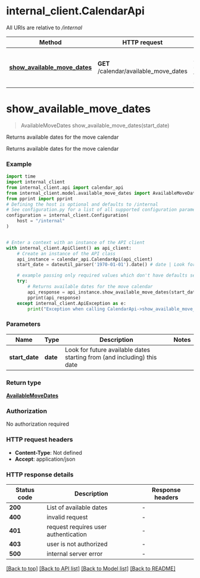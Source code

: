 # internal_client.CalendarApi

All URIs are relative to */internal*

Method | HTTP request | Description
------------- | ------------- | -------------
[**show_available_move_dates**](CalendarApi.md#show_available_move_dates) | **GET** /calendar/available_move_dates | Returns available dates for the move calendar


# **show_available_move_dates**
> AvailableMoveDates show_available_move_dates(start_date)

Returns available dates for the move calendar

Returns available dates for the move calendar

### Example


```python
import time
import internal_client
from internal_client.api import calendar_api
from internal_client.model.available_move_dates import AvailableMoveDates
from pprint import pprint
# Defining the host is optional and defaults to /internal
# See configuration.py for a list of all supported configuration parameters.
configuration = internal_client.Configuration(
    host = "/internal"
)


# Enter a context with an instance of the API client
with internal_client.ApiClient() as api_client:
    # Create an instance of the API class
    api_instance = calendar_api.CalendarApi(api_client)
    start_date = dateutil_parser('1970-01-01').date() # date | Look for future available dates starting from (and including) this date

    # example passing only required values which don't have defaults set
    try:
        # Returns available dates for the move calendar
        api_response = api_instance.show_available_move_dates(start_date)
        pprint(api_response)
    except internal_client.ApiException as e:
        print("Exception when calling CalendarApi->show_available_move_dates: %s\n" % e)
```


### Parameters

Name | Type | Description  | Notes
------------- | ------------- | ------------- | -------------
 **start_date** | **date**| Look for future available dates starting from (and including) this date |

### Return type

[**AvailableMoveDates**](AvailableMoveDates.md)

### Authorization

No authorization required

### HTTP request headers

 - **Content-Type**: Not defined
 - **Accept**: application/json


### HTTP response details

| Status code | Description | Response headers |
|-------------|-------------|------------------|
**200** | List of available dates |  -  |
**400** | invalid request |  -  |
**401** | request requires user authentication |  -  |
**403** | user is not authorized |  -  |
**500** | internal server error |  -  |

[[Back to top]](#) [[Back to API list]](../README.md#documentation-for-api-endpoints) [[Back to Model list]](../README.md#documentation-for-models) [[Back to README]](../README.md)

